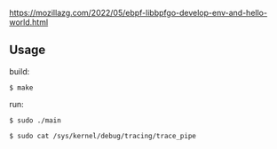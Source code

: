 
https://mozillazg.com/2022/05/ebpf-libbpfgo-develop-env-and-hello-world.html

## Usage

build:

```
$ make
```

run:

```
$ sudo ./main

$ sudo cat /sys/kernel/debug/tracing/trace_pipe
```

